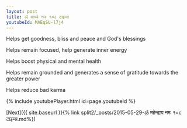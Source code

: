 ```yaml
---
layout: post
title: ॐ वायवे नमः १०८ टाइम्स
youtubeId: MAEqSU-l7j4
---
```

 
 
Helps get goodness, bliss and peace and God's blessings
 
Helps remain focused, help generate inner energy 
 
Helps boost physical and mental health 
 
Helps remain grounded and generates a sense of gratitude towards the greater power 
 
Helps reduce bad karma
 
 
 
 


{% include youtubePlayer.html id=page.youtubeId %}
 
[Next]({{ site.baseurl }}{% link  split2/_posts/2015-05-29-ॐ महेन्द्राय नमः १०८ टाइम्स.md%})
 
